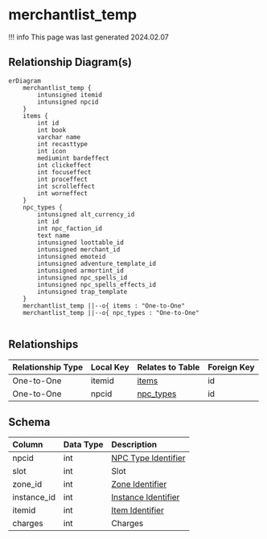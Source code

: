# merchantlist_temp

!!! info
	This page was last generated 2024.02.07

## Relationship Diagram(s)

```mermaid
erDiagram
    merchantlist_temp {
        intunsigned itemid
        intunsigned npcid
    }
    items {
        int id
        int book
        varchar name
        int recasttype
        int icon
        mediumint bardeffect
        int clickeffect
        int focuseffect
        int proceffect
        int scrolleffect
        int worneffect
    }
    npc_types {
        intunsigned alt_currency_id
        int id
        int npc_faction_id
        text name
        intunsigned loottable_id
        intunsigned merchant_id
        intunsigned emoteid
        intunsigned adventure_template_id
        intunsigned armortint_id
        intunsigned npc_spells_id
        intunsigned npc_spells_effects_id
        intunsigned trap_template
    }
    merchantlist_temp ||--o{ items : "One-to-One"
    merchantlist_temp ||--o{ npc_types : "One-to-One"


```


## Relationships

| Relationship Type | Local Key | Relates to Table | Foreign Key |
| :--- | :--- | :--- | :--- |
| One-to-One | itemid | [items](../../schema/items/items.md) | id |
| One-to-One | npcid | [npc_types](../../schema/npcs/npc_types.md) | id |


## Schema

| Column | Data Type | Description |
| :--- | :--- | :--- |
| npcid | int | [NPC Type Identifier](../../schema/npcs/npc_types.md) |
| slot | int | Slot |
| zone_id | int | [Zone Identifier](../../../../server/zones/zone-list) |
| instance_id | int | [Instance Identifier](../../schema/instances/instance_list.md) |
| itemid | int | [Item Identifier](../../schema/items/items.md) |
| charges | int | Charges |

